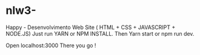 # nlw3-
Happy - Desenvolvimento Web Site ( HTML + CSS + JAVASCRIPT + NODE.JS)
Just run YARN or NPM INSTALL.
Then Yarn start or npm run dev.

Open localhost:3000
There you go !
